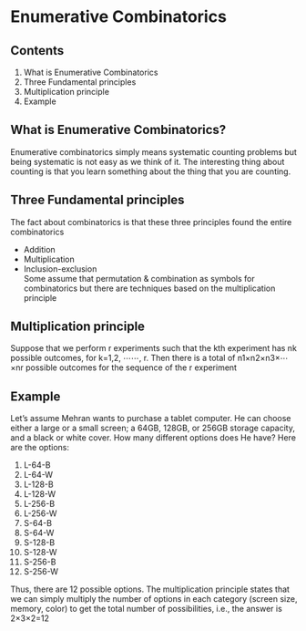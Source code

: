 # Enumerative Combinatorics
## Contents
1.	What is Enumerative Combinatorics
2.	Three Fundamental principles 
3.	Multiplication principle
4.	Example

## What is Enumerative Combinatorics?

Enumerative combinatorics simply means systematic counting problems but being systematic is not easy as we think of it. The interesting thing about counting is that you learn something about the thing that you are counting.


## Three Fundamental principles
The fact about combinatorics is that these three principles found the entire combinatorics <br> 
-	Addition
-	Multiplication
-	Inclusion-exclusion <br>
Some assume that permutation & combination as symbols for combinatorics but there are techniques based on the multiplication principle


## Multiplication principle


Suppose that we perform r experiments such that the kth experiment has nk possible outcomes, for k=1,2, ⋯⋯, r. Then there is a total of n1×n2×n3×⋯×nr possible outcomes for the sequence of the r experiment

## Example
Let’s assume Mehran wants to purchase a tablet computer. He can choose either a large or a small screen; a 64GB, 128GB, or 256GB storage capacity, and a black or white cover. How many different options does He have?
Here are the options:
1.	L-64-B
2.	L-64-W
3.	L-128-B
4.	L-128-W
5.	L-256-B
6.	L-256-W
7.	S-64-B
8.	S-64-W
9.	S-128-B
10.	S-128-W
11.	S-256-B
12.	S-256-W

Thus, there are 12 possible options. The multiplication principle states that we can simply multiply the number of options in each category (screen size, memory, color) to get the total number of possibilities, i.e., the answer is 2×3×2=12
